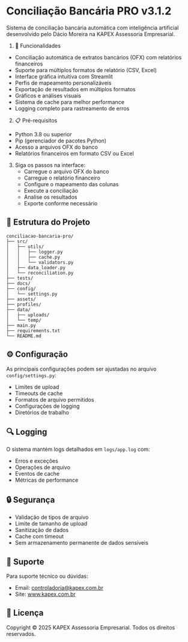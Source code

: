 # Conciliação Bancária PRO v3.1.2

Sistema de conciliação bancária automática com inteligência artificial desenvolvido pelo Dácio Moreira na KAPEX Assessoria Empresarial.

1. 🚀 Funcionalidades

- Conciliação automática de extratos bancários (OFX) com relatórios financeiros
- Suporte para múltiplos formatos de relatório (CSV, Excel)
- Interface gráfica intuitiva com Streamlit
- Perfis de mapeamento personalizáveis
- Exportação de resultados em múltiplos formatos
- Gráficos e análises visuais
- Sistema de cache para melhor performance
- Logging completo para rastreamento de erros

2. 📋 Pré-requisitos

- Python 3.8 ou superior
- Pip (gerenciador de pacotes Python)
- Acesso a arquivos OFX do banco
- Relatórios financeiros em formato CSV ou Excel

3. Siga os passos na interface:
   - Carregue o arquivo OFX do banco
   - Carregue o relatório financeiro
   - Configure o mapeamento das colunas
   - Execute a conciliação
   - Analise os resultados
   - Exporte conforme necessário

## 📁 Estrutura do Projeto

```
conciliacao-bancaria-pro/
├── src/
│   ├── utils/
│   │   ├── logger.py
│   │   ├── cache.py
│   │   └── validators.py
│   ├── data_loader.py
│   └── reconciliation.py
├── tests/
├── docs/
├── config/
│   └── settings.py
├── assets/
├── profiles/
├── data/
│   ├── uploads/
│   └── temp/
├── main.py
├── requirements.txt
└── README.md
```

## ⚙️ Configuração

As principais configurações podem ser ajustadas no arquivo `config/settings.py`:

- Limites de upload
- Timeouts de cache
- Formatos de arquivo permitidos
- Configurações de logging
- Diretórios de trabalho

## 🔍 Logging

O sistema mantém logs detalhados em `logs/app.log` com:

- Erros e exceções
- Operações de arquivo
- Eventos de cache
- Métricas de performance

## 🔒 Segurança

- Validação de tipos de arquivo
- Limite de tamanho de upload
- Sanitização de dados
- Cache com timeout
- Sem armazenamento permanente de dados sensíveis

## 🤝 Suporte

Para suporte técnico ou dúvidas:
- Email: controladoria@kapex.com.br
- Site: www.kapex.com.br

## 📄 Licença

Copyright © 2025 KAPEX Assessoria Empresarial.
Todos os direitos reservados.

